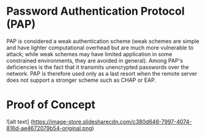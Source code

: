 # Password Authentication Protocol (PAP)

PAP is considered a weak authentication scheme (weak schemes are simple and have lighter computational overhead but are much more vulnerable to attack; while weak schemes may have limited application in some constrained environments, they are avoided in general). Among PAP's deficiencies is the fact that it transmits unencrypted passwords over the network. PAP is therefore used only as a last resort when the remote server does not support a stronger scheme such as CHAP or EAP.

# Proof of Concept

![alt text] (https://image-store.slidesharecdn.com/c380d646-7997-4074-816d-ae4672079b54-original.png)
